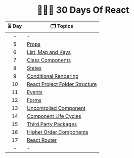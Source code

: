 <div align="center">
  <h1> 🧑🏻‍💻  30 Days Of React  </h1>

| ⏳ Day | 🗂️ Topics                            |
| :----: | ------------------------------------ |
|   -    | -                                    |
|   5    | [Props][5]                           |
|   6    | [List, Map and Keys][6]              |
|   7    | [Class Components][7]                |
|   8    | [States][8]                          |
|   9    | [Conditional Rendering][9]           |
|   10   | [React Project Folder Structure][10] |
|   11   | [Events][11]                         |
|   12   | [Forms][12]                          |
|   13   | [Uncontrolled Component][13]         |
|   14   | [Component Life Cycles][14]          |
|   15   | [Third Party Packages][15]           |
|   16   | [Higher Order Components][16]        |
|   17   | [React Router][17]                   |
|   -    | -                                    |

</div>

<!-- Embedded Links  -->

[5]: src/day-5/README.md
[6]: src/day-6/README.md
[7]: src/day-7/README.md
[8]: src/day-8/README.md
[9]: src/day-9/README.md
[10]: src/day-10/README.md
[11]: src/day-11/README.md
[12]: src/day-12/README.md
[13]: src/day-13/README.md
[14]: src/day-14/README.md
[15]: src/day-15/README.md
[16]: src/day-16/README.md
[17]: src/day-17/README.md
[18]: src/day-18/README.md
[19]: src/day-19/README.md
[20]: src/day-20/README.md
[21]: src/day-21/README.md
[22]: src/day-22/README.md
[23]: src/day-23/README.md
[24]: src/day-24/README.md
[25]: src/day-25/README.md
[26]: src/day-26/README.md
[27]: src/day-27/README.md
[28]: src/day-28/README.md
[29]: src/day-29/README.md
[20]: src/day-20/README.md
